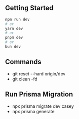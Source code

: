 ## Getting Started

```bash
npm run dev
# or
yarn dev
# or
pnpm dev
# or
bun dev
```

## Commands

- git reset --hard origin/dev
- git clean -fd

## Run Prisma Migration

- npx prisma migrate dev casey
- npx prisma generate
